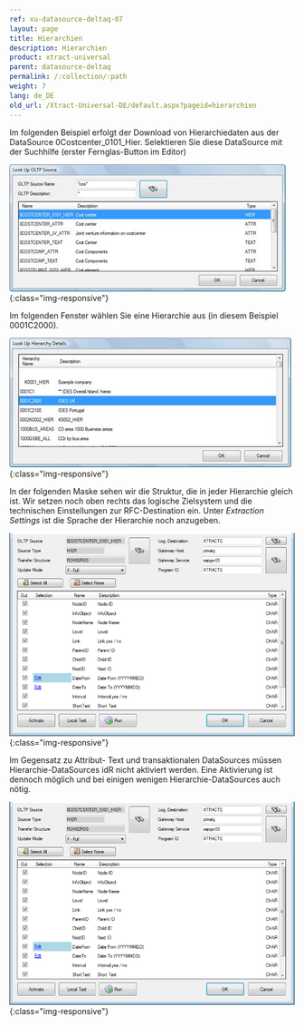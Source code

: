 ```yaml
---
ref: xu-datasource-deltaq-07
layout: page
title: Hierarchien
description: Hierarchien
product: xtract-universal
parent: datasource-deltaq
permalink: /:collection/:path
weight: 7
lang: de_DE
old_url: /Xtract-Universal-DE/default.aspx?pageid=hierarchien
---
```


Im folgenden Beispiel erfolgt der Download von Hierarchiedaten aus der DataSource 0Costcenter_0101_Hier. Selektieren Sie diese DataSource mit der Suchhilfe (erster Fernglas-Button im Editor)

![Look-Up-Deltaq-Oltp-Source](/img/content/Look-Up-Deltaq-Oltp-Source.png){:class="img-responsive"}


Im folgenden Fenster wählen Sie eine Hierarchie aus (in diesem Beispiel 0001C2000).


![Look-Up-Deltaq-Hierarchy-Details](/img/content/Look-Up-Deltaq-Hierarchy-Details.png){:class="img-responsive"}

In der folgenden Maske sehen wir die Struktur, die in jeder Hierarchie gleich ist. Wir setzen noch oben rechts das logische Zielsystem und die technischen Einstellungen zur RFC-Destination ein. Unter *Extraction Settings* ist die Sprache der Hierarchie noch anzugeben.


![Deltaq-Hierarchy-Selected](/img/content/Deltaq-Hierarchy-Selected.png){:class="img-responsive"}


Im Gegensatz zu Attribut- Text und transaktionalen DataSources müssen Hierarchie-DataSources idR nicht aktiviert werden. Eine Aktivierung ist dennoch möglich und bei einigen wenigen Hierarchie-DataSources auch nötig.


![Deltaq-Hierarchy-Selected](/img/content/Deltaq-Hierarchy-Selected.png){:class="img-responsive"}